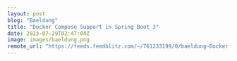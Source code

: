 ```yaml
---
layout: post
blog: "Baeldung"
title: "Docker Compose Support in Spring Boot 3"
date: 2023-07-29T02:47:04Z
image: images/baeldung.png
remote_url: "https://feeds.feedblitz.com/~/761233199/0/baeldung~Docker-Compose-Support-in-Spring-Boot"
---
```


